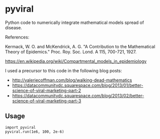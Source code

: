 pyviral
=======

Python code to numerically integrate mathematical models spread of disease.

References:

Kermack, W. O. and McKendrick, A. G. "A Contribution to the
Mathematical Theory of Epidemics." Proc. Roy. Soc. Lond. A 115,
700-721, 1927.

https://en.wikipedia.org/wiki/Compartmental_models_in_epidemiology


I used a precursor to this code in the following blog posts:

- http://valeriecoffman.com/blog/walking-dead-mathematics
- https://datacommunitydc.squarespace.com/blog/2013/01/better-science-of-viral-marketing-part-2
- https://datacommunitydc.squarespace.com/blog/2013/02/better-science-of-viral-marketing-part-3


Usage
-----

```
import pyviral
pyviral.run(1e6, 100, 2e-6)
```
